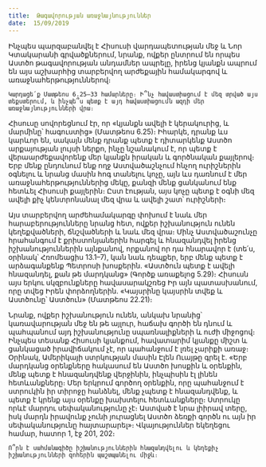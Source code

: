 ```yaml
---
title:  Թագավորության առաջնայնություններ
date:  15/09/2019
---
```


Ինչպես պարզաբանվել է Հիսուսի վարդապետության մեջ և Նոր Կտակարանի գրվածքներում, նրանք, ովքեր ընտրում են որպես Աստծո թագավորության անդամներ ապրելը, իրենց կյանքն ապրում են այս աշխարհից տարբերվող արժեքային համակարգով և առաջնահերթություններով։

`Կարդացե՛ք Մատթեոս 6.25–33 համարները։ Ի՞նչ հավաստիացում է մեզ տրված այս տեքստերում, և ինչպե՞ս պետք է այդ հավաստիացումն ազդի մեր առաջնայնությունների վրա։`

Հիսուսը սովորեցնում էր, որ «կյանքն ավելի է կերակուրից, և մարմինը՝ հագուստից» (Մատթեոս 6.25)։ Իհարկե, դրանք ևս կարևոր են, սակայն մենք դրանք պետք է դիտարկենք Աստծո արքայության լույսի ներքո, ինչը նշանակում է, որ պետք է վերաարժեքավորենք մեր կյանքն իրական և գործնական քայլերով։ Երբ մենք ընդունում ենք ողջ Աստվածաշնչում հնչող ուրիշներին օգնելու և նրանց մասին հոգ տանելու կոչը, այն ևս դառնում է մեր առաջնահերթություններից մեկը, քանզի մենք ցանկանում ենք հետևել Հիսուսի քայլերին։ Ըստ էության, այս կոչը պետք է օգնի մեզ ավելի քիչ կենտրոնանալ մեզ վրա և ավելի շատ՝ ուրիշների։

Այս տարբերվող արժեհամակարգը փոխում է նաև մեր հարաբերությունները նրանց հետ, ովքեր իշխանություն ունեն կեղեքվածների, ճնշվածների և նաև մեզ վրա։ Մինչ Աստվածաշունչը հրահանգում է քրիստոնյաներին հարգել և հնազանդվել իրենց իշխանություններին այնքանով, որքանով որ դա հնարավոր է (տե՛ս, օրինակ՝ Հռոմեացիս 13.1–7), կան նաև դեպքեր, երբ մենք պետք է արձագանքենք Պետրոսի խոսքերին. «Աստծուն պետք է ավելի հնազանդել, քան թե մարդկանց» (Գործք առաքելոց 5.29)։ Հիսուսն այս երկու սկզբունքները հավասարակշռեց Իր այն պատասխանում, որը տվեց Իրեն փորձողներին. «Կայսրինը կայսրին տվեք և Աստծունը՝ Աստծուն» (Մատթեոս 22.21)։

Նրանք, ովքեր իշխանություն ունեն, անկախ նրանից՝ կառավարության մեջ են թե այլուր, հաճախ գործի են դնում և պահպանում այդ իշխանությունը սպառնալիքների և ուժի միջոցով։ Ինչպես տեսանք Հիսուսի կյանքում, հավատարիմ կյանքը միշտ և ցանկացած իրավիճակում չէ, որ պահանջում է լռել չարիքի առաջ։ Օրինակ, Ամերիկայի ստրկության մասին Էլեն Ուայթը գրել է. «Երբ մարդկանց օրենքները հակասում են Աստծո խոսքին և օրենքին, մենք պետք է հնազանդվենք վերջինին, ինչպիսին էլ լինեն հետևանքները։ Մեր երկրում գործող օրենքին, որը պահանջում է ստրուկին իր տիրոջը հանձնել, մենք չպետք է հնազանդվենք, և պետք է կրենք այս օրենքը խախտելու հետևանքները։ Ստրուկը որևէ մարդու սեփականությունը չէ։ Աստված է նրա լիիրավ տերը, իսկ մարդն իրավունք չունի յուրացնել Աստծո ձեռքի գործն ու այն իր սեփականությունը հայտարարել»։ Վկայություններ եկեղեցու համար, հատոր 1, էջ 201, 202։

`Ո՞րն է սահմանագիծը իշխանություններին հնազանդվելու և կեղեքիչ իշխանությունների զոհերին պաշտպանելու միջև։`